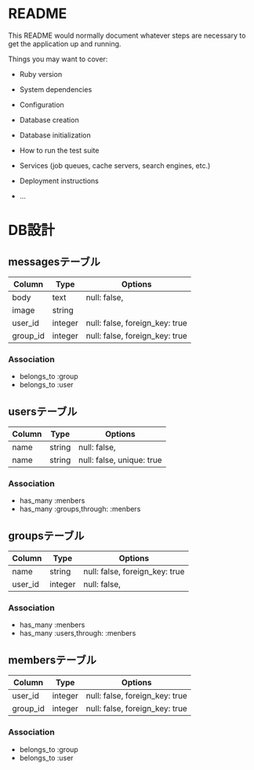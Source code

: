 # README

This README would normally document whatever steps are necessary to get the
application up and running.

Things you may want to cover:

* Ruby version

* System dependencies

* Configuration

* Database creation

* Database initialization

* How to run the test suite

* Services (job queues, cache servers, search engines, etc.)

* Deployment instructions

* ...

# DB設計

## messagesテーブル

|Column|Type|Options|
|------|----|-------|
|body|text|null: false,
|image|string||
|user_id|integer|null: false, foreign_key: true|
|group_id|integer|null: false, foreign_key: true|

### Association
- belongs_to :group
- belongs_to :user


## usersテーブル

|Column|Type|Options|
|------|----|-------|
|name|string|null: false, |
|name|string|null: false, unique: true|

### Association
- has_many :menbers
- has_many :groups,through: :menbers


## groupsテーブル

|Column|Type|Options|
|------|----|-------|
|name|string|null: false, foreign_key: true|
|user_id|integer|null: false,|

### Association
- has_many :menbers
- has_many :users,through: :menbers


## membersテーブル

|Column|Type|Options|
|------|----|-------|
|user_id|integer|null: false, foreign_key: true|
|group_id|integer|null: false, foreign_key: true|

### Association
- belongs_to :group
- belongs_to :user